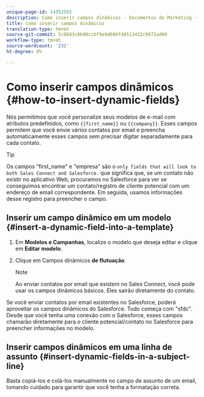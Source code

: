 ```yaml
---
unique-page-id: 14352592
description: Como inserir campos dinâmicos - Documentos do Marketing - Documentação do produto
title: Como inserir campos dinâmicos
translation-type: tm+mt
source-git-commit: 5c9683c6b00ccbf9e9d606fd4513432c9872ad00
workflow-type: tm+mt
source-wordcount: '231'
ht-degree: 0%

---
```



# Como inserir campos dinâmicos {#how-to-insert-dynamic-fields}

Nós permitimos que você personalize seus modelos de e-mail com atributos predefinidos, como `{{first_name}}` ou `{{company}}`. Esses campos permitem que você envie vários contatos por email e preencha automaticamente esses campos sem precisar digitar separadamente para cada contato.

>[!TIP]
>
>Os campos &quot;first_name&quot; e &quot;empresa&quot; são o `only fields that will look to both Sales Connect and Salesforce.` que significa que, se um contato não existir no aplicativo [](http://toutapp.com/login)Web, procuramos no Salesforce para ver se conseguimos encontrar um contato/registro de cliente potencial com um endereço de email correspondente. Em seguida, usamos informações desse registro para preencher o campo.

## Inserir um campo dinâmico em um modelo {#insert-a-dynamic-field-into-a-template}

1. Em **Modelos e Campanhas**, localize o modelo que deseja editar e clique em **Editar modelo**.
1. Clique em Campos dinâmicos **de flutuação**.

   >[!NOTE]
   >
   >Ao enviar contatos por email que existem no Sales Connect, você pode usar os campos dinâmicos básicos. Eles sairão diretamente do contato.

Se você enviar contatos por email existentes no Salesforce, poderá aproveitar os campos dinâmicos do Salesforce. Tudo começa com &quot;sfdc&quot;. Desde que você tenha uma conexão com o Salesforce, esses campos chamarão diretamente para o cliente potencial/contato no Salesforce para preencher informações no modelo.

## Inserir campos dinâmicos em uma linha de assunto {#insert-dynamic-fields-in-a-subject-line}

Basta copiá-los e colá-los manualmente no campo de assunto de um email, tomando cuidado para garantir que você tenha a formatação correta.
